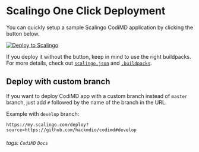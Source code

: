 # Scalingo One Click Deployment

You can quickly setup a sample Scalingo CodiMD application by clicking the button below.

[![Deploy to Scalingo](https://cdn.scalingo.com/deploy/button.svg)](https://my.scalingo.com/deploy?source=https://github.com/hackmdio/codimd)

If you deploy it without the button, keep in mind to use the right buildpacks. For more details, check out [`scalingo.json`](https://github.com/hackmdio/codimd/blob/master/scalingo.json) and [`.buildpacks`](https://github.com/hackmdio/codimd/blob/master/.buildpacks).

## Deploy with custom branch

If you want to deploy CodiMD app with a custom branch instead of `master` branch, just add `#` followed by the name of the branch in the URL.

Example with `develop` branch:
```
https://my.scalingo.com/deploy?source=https://github.com/hackmdio/codimd#develop
```

###### tags: `CodiMD` `Docs`
